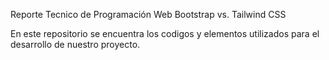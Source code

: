 Reporte Tecnico de Programación Web 
Bootstrap vs. Tailwind CSS

En este repositorio se encuentra los codigos y elementos utilizados para el desarrollo de nuestro proyecto.
